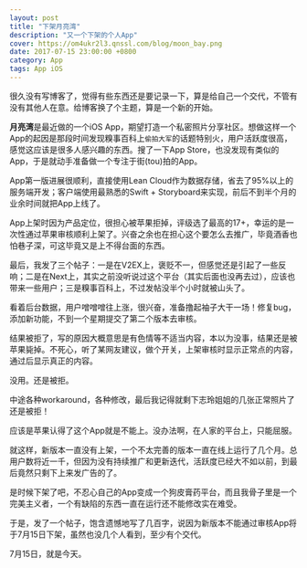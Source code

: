 ```yaml
---
layout: post
title: "下架月亮湾"
description: "又一个下架的个人App"
cover: https://om4ukr2l3.qnssl.com/blog/moon_bay.png
date: 2017-07-15 23:00:00 +0800
category: App
tags: App iOS
---
```


很久没有写博客了，觉得有些东西还是要记录一下，算是给自己一个交代，不管有没有其他人在意。给博客换了个主题，算是一个新的开始。

**月亮湾**是最近做的一个iOS App，期望打造一个私密照片分享社区。想做这样一个App的起因是那段时间发现糗事百科上`偷拍大军`的话题特别火，用户活跃度很高，感觉这应该是很多人感兴趣的东西。搜了一下App Store，也没发现有类似的App，于是就动手准备做一个专注于街(tou)拍的App。

App第一版进展很顺利，直接使用Lean Cloud作为数据存储，省去了95%以上的服务端开发；客户端使用最熟悉的Swift + Storyboard来实现，前后不到半个月的业余时间就把App上线了。

App上架时因为产品定位，很担心被苹果拒掉，评级选了最高的17+，幸运的是一次性通过苹果审核顺利上架了。兴奋之余也在担心这个要怎么去推广，毕竟酒香也怕巷子深，可这毕竟又是上不得台面的东西。

最后，我发了三个帖子：一是在V2EX上，褒贬不一，但感觉还是引起了一些反响；二是在Next上，其实之前没听说过这个平台（其实后面也没再去过），应该也带来一些用户；三是糗事百科上，不过发帖没半个小时就被山头了。

看着后台数据，用户噌噌噌往上涨，很兴奋，准备撸起袖子大干一场！修复bug，添加新功能，不到一个星期提交了第二个版本去审核。

结果被拒了，写的原因大概意思是有色情等不适当内容，本以为没事，结果还是被苹果毙掉。不死心，听了某网友建议，做个开关，上架审核时显示正常点的内容，通过后显示真正的内容。

没用。还是被拒。

中途各种workaround，各种修改，最后我记得就剩下志玲姐姐的几张正常照片了还是被拒！

应该是苹果认得了这个App就是不能上。没办法啊，在人家的平台上，只能屈服。

就这样，新版本一直没有上架，一个不太完善的版本一直在线上运行了几个月。总用户数将近一千，但因为没有持续推广和更新迭代，活跃度已经大不如以前，到最后竟然只剩下上来发广告的了。

是时候下架了吧，不忍心自己的App变成一个狗皮膏药平台，而且我骨子里是一个完美主义者，一个有缺陷的东西一直在运行还不能修改实在难受。

于是，发了一个帖子，饱含遗憾地写了几百字，说因为新版本不能通过审核App将于7月15日下架，虽然也没几个人看到，至少有个交代。

7月15日，就是今天。


